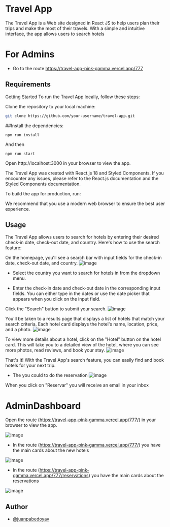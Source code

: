 
# Travel App

The Travel App is a Web site designed in React JS to help users plan their trips and make the most of their travels. With a simple and intuitive interface, the app allows users to search hotels

# For Admins
- Go to the route https://travel-app-pink-gamma.vercel.app/777

## Requirements

Getting Started
To run the Travel App locally, follow these steps:

Clone the repository to your local machine:
  
```bash
git clone https://github.com/your-username/travel-app.git
```
##Install the dependencies:
```
npm run install
```
And then
```
npm run start
```
Open http://localhost:3000 in your browser to view the app.

The Travel App was created with React.js 18 and Styled Components. If you encounter any issues, please refer to the React.js documentation and the Styled Components documentation.

To build the app for production, run:

We recommend that you use a modern web browser to ensure the best user experience.

## Usage

The Travel App allows users to search for hotels by entering their desired check-in date, check-out date, and country. Here's how to use the search feature:

On the homepage, you'll see a search bar with input fields for the check-in date, check-out date, and country.
![image](https://user-images.githubusercontent.com/68037012/227958358-a4687767-f71f-4183-9bce-877acbd4f40e.png)

- Select the country you want to search for hotels in from the dropdown menu.

- Enter the check-in date and check-out date in the corresponding input fields. You can either type in the dates or use the date picker that appears when you click on  the input field.

Click the "Search" button to submit your search.
![image](https://user-images.githubusercontent.com/68037012/227960152-0fa52cb8-6ebd-407e-be06-ef811afb4c36.png)

You'll be taken to a results page that displays a list of hotels that match your search criteria. Each hotel card displays the hotel's name, location, price, and a photo.
![image](https://user-images.githubusercontent.com/68037012/227960729-dd4264ec-bb12-4041-a2f8-f31a5bfd8eb8.png)

To view more details about a hotel, click on the "Hotel" button on the hotel card. This will take you to a detailed view of the hotel, where you can see more photos, read reviews, and book your stay.
![image](https://user-images.githubusercontent.com/68037012/227962419-ecb0db2f-fcf6-404d-826b-c1d196df018f.png)


That's it! With the Travel App's search feature, you can easily find and book hotels for your next trip.

- The you could to do the reservation
![image](https://user-images.githubusercontent.com/68037012/227963061-2e33a7da-54ee-43cf-925a-8512932c310b.png)

When you click on "Reservar" you will receive an email in your inbox 

# AdminDashboard
Open the route (https://travel-app-pink-gamma.vercel.app/777/) in your browser to view the app.

![image](https://user-images.githubusercontent.com/68037012/227964752-15531c7b-8c8f-4820-9c33-69e88930c1bb.png)

- In the route (https://travel-app-pink-gamma.vercel.app/777/)  you have the main cards about the new hotels

![image](https://user-images.githubusercontent.com/68037012/227964862-6b9a1a6d-72e5-4192-b049-12555d10a329.png)

- In the route (https://travel-app-pink-gamma.vercel.app/777/reservations)  you have the main cards about the reservations

![image](https://user-images.githubusercontent.com/68037012/227965992-61caa212-cd22-4503-beeb-b26c036be43b.png)



## Author

- [@juanpabedoyav](https://github.com/juanpabedoyav)

